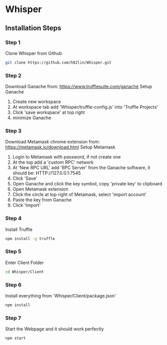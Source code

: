 # Whisper

## Installation Steps

### Step 1
Clone Whisper from Github
```bash
git clone https://github.com/h82lin/Whisper.git
```

### Step 2
Download Ganache from:  https://www.trufflesuite.com/ganache
Setup Ganache
1. Create new workspace
2. At workspace tab add 'Whisper/truffle-config.js' into 'Truffle Projects'
3. Click 'save workspace' at top right
4. minimize Ganache

### Step 3
Download Metamask chrome extension from:  https://metamask.io/download.html
Setup Metamask
1. Login to Metamask with password, if not create one
2. At the top add a 'custom RPC' network
3. At 'New RPC URL' add 'RPC Server' from the Ganache software, it should be:  HTTP://127.0.0.1:7545
4. Click 'Save'
5. Open Ganache and click the key symbol, copy 'private key' to clipboard
5. Open Metamask extension
6. Click the circle at top right of Metamask, select 'import account'
7. Paste the key from Ganache
8. Click 'Import'

### Step 4
Install Truffle
```bash
npm install -g truffle
```

### Step 5
Enter Client Folder
```bash
cd Whisper/Client
```

### Step 6
Install everything from 'Whisper/Client/package.json'
```bash
npm install
```


### Step 7
Start the Webpage and it should work perfectly
```bash
npm start
```
